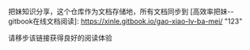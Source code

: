 把妹知识分享，这个仓库作为文档存储地，所有文档同步到
[高效率把妹--gitbook在线文档阅读]: https://xinle.gitbook.io/gao-xiao-lv-ba-mei/ "123"

请移步该链接获得良好的阅读体验
